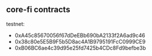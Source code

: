 ## core-fi contracts

testnet:
- 0xA45c85670056f67dDeEBb690bA2133f2A6ad9c46
- 0x38c80e5E5B9F5b5D8ac4A1B9795191FcC0999CE9
- 0xB06BC6ae4c39d95e25fd7425b4CDc8Fd9befbe3b
